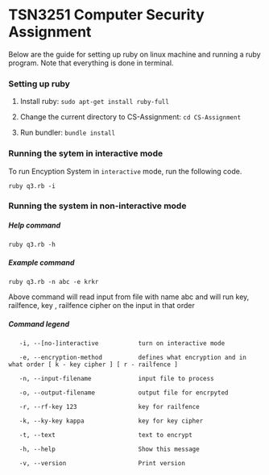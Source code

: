 # TSN3251 Computer Security Assignment

Below are the guide for setting up ruby on linux machine and running a ruby program. Note that everything is done in terminal.

### Setting up ruby
1. Install ruby: 
```sudo apt-get install ruby-full```

2. Change the current directory to CS-Assignment: ```cd CS-Assignment``` 

3. Run bundler: 
```bundle install```

### Running the sytem in interactive mode

To run Encyption System in `interactive` mode, run the following code. 

```ruby q3.rb -i ```

### Running the system in non-interactive mode

##### Help command

```ruby q3.rb -h```

##### Example command
```ruby q3.rb -n abc -e krkr```

Above command will read input from file with name abc and will run key, railfence, key , railfence cipher on the input in that order

##### Command legend
```
   -i, --[no-]interactive           turn on interactive mode
   
   -e, --encryption-method          defines what encryption and in what order [ k - key cipher ] [ r - railfence ]
   
   -n, --input-filename             input file to process
   
   -o, --output-filename            output file for encrpyted
   
   -r, --rf-key 123                 key for railfence
   
   -k, --ky-key kappa               key for key cipher
   
   -t, --text                       text to encrypt
   
   -h, --help                       Show this message
   
   -v, --version                    Print version
```
